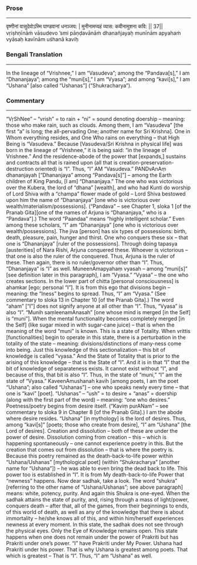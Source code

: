 ### Prose 
 --- 
वृष्णीनां वासुदेवोऽस्मि पाण्डवानां धनञ्जय: |
मुनीनामप्यहं व्यास: कवीनामुशना कवि: || 37||
vṛiṣhṇīnāṁ vāsudevo ’smi pāṇḍavānāṁ dhanañjayaḥ
munīnām apyahaṁ vyāsaḥ kavīnām uśhanā kaviḥ

### Bengali Translation 
 --- 
In the lineage of “Vrishnee,” I am “Vasudeva”; among the “Pandava[s],” I am “Dhananjaya”; among the “muni[s],” I am “Vyasa”; and among “kavi[s],” I am “Ushana” [also called “Ushanas”] (“Shukracharya”).

### Commentary 
 --- 
“VṛShNee” – “vrish” = to rain + “ni” = sound denoting doership – meaning: those who make rain, such as clouds. Among them, I am “Vasudeva” [the first “a” is long; the all-pervading One; another name for Sri Krishna]. One in Whom everything resides, and One Who rains on everything – that High Being is “Vasudeva.” Because [Vasudeva/Sri Krishna in physical life] was born in the lineage of “Vrishnee,” it is being said: “in the lineage of Vrishnee.” And the residence-abode of the power that [expands,] sustains and contracts all that is rained upon (all that is creation-preservation-destruction oriented) is “I”. Thus, “I” AM “Vasudeva.” PANDvAnAṃ dhananjayah [“Dhananjaya” among “Pandava[s]”] – among the Earth children of King Pandu, [I am] “Dhananjaya.” The one who was victorious over the Kubera, the lord of “dhana” [wealth], and who had Kunti do worship of Lord Shiva with a “champa” flower made of gold – Lord Shiva bestowed upon him the name of “Dhananjaya” [one who is victorious over wealth/materialism/possessions]. (“Pandava” – see Chapter 1, sloka 1 [of the Pranab Gita][one of the names of Arjuna is “Dhananjaya,” who is a “Pandava”].) The word “Paandaa” means “highly intelligent scholar.” Even among these scholars, “I” am “Dhananjaya” [one who is victorious over wealth/possessions]. The jiva [person] has six types of possessions: birth, death, pleasure, pain, hunger and thirst. One who conquers these six – that one is “Dhananjaya” [ruler of the possessions]. Through doing tapasya [austerities] of Nara Rishi, Arjuna conquered these. Whoever is victorious – that one is also the ruler of the conquered. Thus, Arjuna is the ruler of these. Then again, there is no ruler/governor other than “I”. Thus, “Dhananjaya” is “I” as well. MuneenAmapyahaṃ vyasah – among “muni[s]” [see definition later in this paragraph], I am “Vyasa.” “Vyasa” – the one who creates sections. In the lower part of chitta [personal consciousness] is ahamkar [ego; personal “I”]. It is from this ego that divisions begin – meaning: the “Iness” begins to spread. Thus, “I” am “Vyasa.” (See commentary to sloka 13 in Chapter 10 [of the Pranab Gita].) The word “aham” [“I”] does not signify anyone at all other than “I”. Thus, “Vyasa” is also “I”. “Munih saṃleenamAnasah” [one whose mind is merged [in the Self] is “muni”]. When the mental functionality becomes completely merged [in the Self] (like sugar mixed in with sugar-cane juice) – that is when the meaning of the word “muni” is known. This is a state of Totality. When vrittis [functionalities] begin to operate in this state, there is a perturbation in the totality of the state – meaning: divisions/distinctions of many-ness come into being. Just this knowledge of this sectionalization – this bit of knowledge is called “vyasa.” And the State of Totality that is prior to the arising of this knowledge – that is the State of “I”. And it is in that “I” that the bit of knowledge of separateness exists. It cannot exist without “I”, and because of this, that bit is also “I”. Thus, in the state of “muni,” “I” am the state of “Vyasa.” KaveenAmushanah kavih [among poets, I am the poet “Ushana”; also called “Ushanas”] – one who speaks newly every time – that one is “kavi” [poet]. “Ushanas” – “ush” = to desire + “anas” = doership (along with the first part of the word) – meaning: “one who desires.” Poetness/poetry begins from desire itself. (“Kaviṃ purANam” – see commentary to sloka 9 in Chapter 8 [of the Pranab Gita].) I am the abode where desire resides. “Ushana” [in mythology] is the lord of desires. Thus, among “kavi[s]” [poets; those who create from desire], “I” am “Ushana” [the Lord of desires]. Creation and dissolution – both of these are under the power of desire. Dissolution coming from creation – this – which is happening spontaneously – one cannot experience poetry in this. But the creation that comes out from dissolution – that is where the poetry is. Because this poetry remained as the death-back-to-life power within “Ushana/Ushanas” [mythological poet] (within “Shukracharya” [another name for “Ushana”]) – he was able to even bring the dead back to life. This power too is established in “I”. It is from My death-back-to-life Power that “newness” happens. Now dear sadhak, take a look. The word “shukra” [referring to the other name of “Ushana/Ushanas”; see above paragraph] means: white, potency, purity. And again this Shukra is one-eyed. When the sadhak attains the state of purity, and, rising through a mass of light/power, conquers death – after that, all of the games, from their beginnings to ends, of this world of death, as well as any of the knowledge that there is about immortality – he/she knows all of this, and within him/herself experiences newness at every moment. In this state, the sadhak does not see through the physical eyes. Only the Eye of Knowledge remains open. This state happens when one does not remain under the power of Prakriti but has Prakriti under one’s power. “I” have Prakriti under My Power. Ushana had Prakriti under his power. That is why Ushana is greatest among poets. That which is greatest – That is “I”. Thus, “I” am “Ushana” as well.